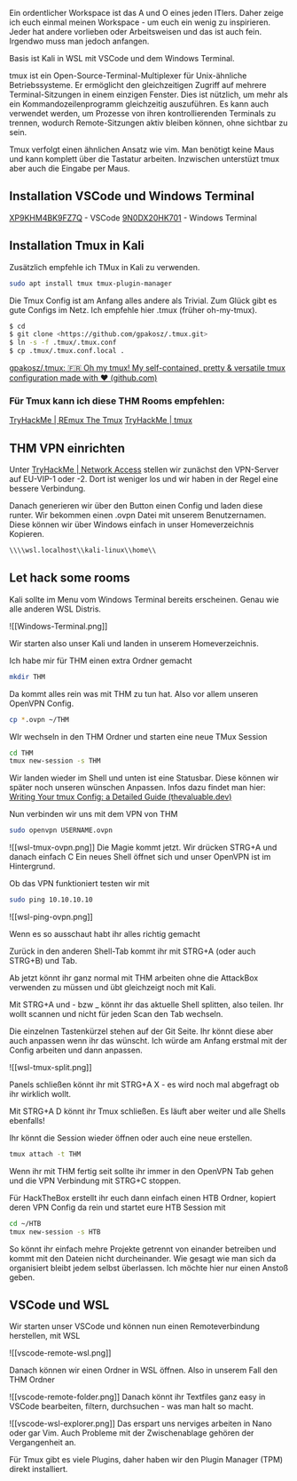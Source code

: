 Ein ordentlicher Workspace ist das A und O eines jeden ITlers. Daher zeige ich euch einmal meinen Workspace - um euch ein wenig zu inspirieren. Jeder hat andere vorlieben oder Arbeitsweisen und das ist auch fein. Irgendwo muss man jedoch anfangen.

Basis ist Kali in WSL mit VSCode und dem Windows Terminal.

tmux ist ein Open-Source-Terminal-Multiplexer für Unix-ähnliche Betriebssysteme. Er ermöglicht den gleichzeitigen Zugriff auf mehrere Terminal-Sitzungen in einem einzigen Fenster. Dies ist nützlich, um mehr als ein Kommandozeilenprogramm gleichzeitig auszuführen. Es kann auch verwendet werden, um Prozesse von ihren kontrollierenden Terminals zu trennen, wodurch Remote-Sitzungen aktiv bleiben können, ohne sichtbar zu sein.

Tmux verfolgt einen ähnlichen Ansatz wie vim. Man benötigt keine Maus und kann komplett über die Tastatur arbeiten. Inzwischen unterstüzt tmux aber auch die Eingabe per Maus.

## Installation VSCode und Windows Terminal

[XP9KHM4BK9FZ7Q](https://apps.microsoft.com/store/detail/XP9KHM4BK9FZ7Q?ocid=pdpshare) - VSCode
[9N0DX20HK701](https://www.microsoft.com/store/productid/9N0DX20HK701?ocid=pdpshare) - Windows Terminal

## Installation Tmux in Kali

Zusätzlich empfehle ich TMux in Kali zu verwenden.

```bash
sudo apt install tmux tmux-plugin-manager
```

Die Tmux Config ist am Anfang alles andere als Trivial. Zum Glück gibt es gute Configs im Netz. Ich empfehle hier .tmux (früher oh-my-tmux).

```bash
$ cd
$ git clone <https://github.com/gpakosz/.tmux.git>
$ ln -s -f .tmux/.tmux.conf
$ cp .tmux/.tmux.conf.local .
```

[gpakosz/.tmux: 🇫🇷 Oh my tmux! My self-contained, pretty & versatile tmux configuration made with ❤️ (github.com)](https://github.com/gpakosz/.tmux)

### Für Tmux kann ich diese THM Rooms empfehlen:

[TryHackMe | REmux The Tmux](https://tryhackme.com/room/tmuxremux) 
[TryHackMe | tmux](https://tryhackme.com/room/rptmux)

## THM VPN einrichten

Unter [TryHackMe | Network Access](https://tryhackme.com/access) stellen wir zunächst den VPN-Server auf EU-VIP-1 oder -2. Dort ist weniger los und wir haben in der Regel eine bessere Verbindung.

Danach generieren wir über den Button einen Config und laden diese runter. Wir bekommen einen .ovpn Datei mit unserem Benutzernamen. Diese können wir über Windows einfach in unser Homeverzeichnis Kopieren.

```bash
\\\\wsl.localhost\\kali-linux\\home\\
```

## Let hack some rooms

Kali sollte im Menu vom Windows Terminal bereits erscheinen. Genau wie alle anderen WSL Distris.

![[Windows-Terminal.png]]

Wir starten also unser Kali und landen in unserem Homeverzeichnis.

Ich habe mir für THM einen extra Ordner gemacht

```bash
mkdir THM 
```

Da kommt alles rein was mit THM zu tun hat. Also vor allem unseren OpenVPN Config.

```bash
cp *.ovpn ~/THM
```

WIr wechseln in den THM Ordner und starten eine neue TMux Session

```bash
cd THM
tmux new-session -s THM
```

Wir landen wieder im Shell und unten ist eine Statusbar. Diese können wir später noch unseren wünschen Anpassen. Infos dazu findet man hier: [Writing Your tmux Config: a Detailed Guide (thevaluable.dev)](https://thevaluable.dev/tmux-config-mouseless/)

Nun verbinden wir uns mit dem VPN von THM

```bash
sudo openvpn USERNAME.ovpn
```

![[wsl-tmux-ovpn.png]]
Die Magie kommt jetzt. Wir drücken STRG+A und danach einfach C Ein neues Shell öffnet sich und unser OpenVPN ist im Hintergrund.

Ob das VPN funktioniert testen wir mit

```bash
sudo ping 10.10.10.10
```

![[wsl-ping-ovpn.png]]

Wenn es so ausschaut habt ihr alles richtig gemacht

Zurück in den anderen Shell-Tab kommt ihr mit STRG+A (oder auch STRG+B) und Tab.

Ab jetzt könnt ihr ganz normal mit THM arbeiten ohne die AttackBox verwenden zu müssen und übt gleichzeigt noch mit Kali.

Mit STRG+A und - bzw _ könnt ihr das aktuelle Shell splitten, also teilen. Ihr wollt scannen und nicht für jeden Scan den Tab wechseln.

Die einzelnen Tastenkürzel stehen auf der Git Seite. Ihr könnt diese aber auch anpassen wenn ihr das wünscht. Ich würde am Anfang erstmal mit der Config arbeiten und dann anpassen.

![[wsl-tmux-split.png]]

Panels schließen könnt ihr mit STRG+A X - es wird noch mal abgefragt ob ihr wirklich wollt.

Mit STRG+A D könnt ihr Tmux schließen. Es läuft aber weiter und alle Shells ebenfalls!

Ihr könnt die Session wieder öffnen oder auch eine neue erstellen.

```bash
tmux attach -t THM
```

Wenn ihr mit THM fertig seit sollte ihr immer in den OpenVPN Tab gehen und die VPN Verbindung mit STRG+C stoppen.

Für HackTheBox erstellt ihr euch dann einfach einen HTB Ordner, kopiert deren VPN Config da rein und startet eure HTB Session mit

```bash
cd ~/HTB
tmux new-session -s HTB
```

So könnt ihr einfach mehre Projekte getrennt von einander betreiben und kommt mit den Dateien nicht durcheinander. Wie gesagt wie man sich da organisiert bleibt jedem selbst überlassen. Ich möchte hier nur einen Anstoß geben.

## VSCode und WSL

Wir starten unser VSCode und können nun einen Remoteverbindung herstellen, mit WSL

![[vscode-remote-wsl.png]]

Danach können wir einen Ordner in WSL öffnen. Also in unserem Fall den THM Ordner

![[vscode-remote-folder.png]]
Danach könnt ihr Textfiles ganz easy in VSCode bearbeiten, filtern, durchsuchen - was man halt so macht.

![[vscode-wsl-explorer.png]]
Das erspart uns nerviges arbeiten in Nano oder gar Vim. Auch Probleme mit der Zwischenablage gehören der Vergangenheit an.

Für Tmux gibt es viele Plugins, daher haben wir den Plugin Manager (TPM) direkt installiert.